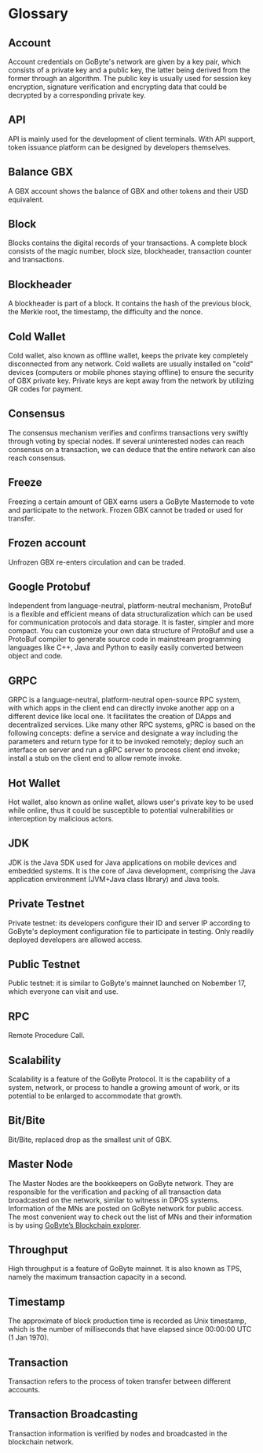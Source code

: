 # Glossary

## Account	
Account credentials on GoByte's network are given by a key pair, which consists of a private key and a public key, the latter being derived from the former through an algorithm. The public key is usually used for session key encryption, signature verification and encrypting data that could be decrypted by a corresponding private key.
## API	
API is mainly used for the development of client terminals. With API support, token issuance platform can be designed by developers themselves.	
## Balance GBX
A GBX account shows the balance of GBX and other tokens and their USD equivalent.
## Block	
Blocks contains the digital records of your transactions. A complete block consists of the magic number, block size, blockheader, transaction counter and transactions. 
## Blockheader	
A blockheader is part of a block. It contains the hash of the previous block, the Merkle root, the timestamp, the difficulty and the nonce.
## Cold Wallet	
Cold wallet, also known as offline wallet, keeps the private key completely disconnected from any network. Cold wallets are usually installed on "cold" devices (computers or mobile phones staying offline) to ensure the security of GBX private key. Private keys are kept away from the network by utilizing QR codes for payment.
## Consensus	
The consensus mechanism verifies and confirms transactions very swiftly through voting by special nodes. If several uninterested nodes can reach consensus on a transaction, we can deduce that the entire network can also reach consensus.
## Freeze	
Freezing a certain amount of GBX earns users a GoByte Masternode to vote and participate to the network. Frozen GBX cannot be traded or used for transfer.
## Frozen account		
Unfrozen GBX re-enters circulation and can be traded.
## Google Protobuf		
Independent from language-neutral, platform-neutral mechanism, ProtoBuf is a flexible and efficient means of data structuralization which can be used for communication protocols and data storage. It is faster, simpler and more compact. You can customize your own data structure of ProtoBuf and use a ProtoBuf compiler to generate source code in mainstream programming languages like C++, Java and Python to easily easily converted between object and code.
## GRPC	
GRPC is a language-neutral, platform-neutral open-source RPC system, with which apps in the client end can directly invoke another app on a different device like local one. It facilitates the creation of DApps and decentralized services. Like many other RPC systems, gPRC is based on the following concepts: define a service and designate a way including the parameters and return type for it to be invoked remotely; deploy such an interface on server and run a gRPC server to process client end invoke; install a stub on the client end to allow remote invoke.
## Hot Wallet	
Hot wallet, also known as online wallet, allows user's private key to be used while online, thus it could be susceptible to potential vulnerabilities or interception by malicious actors.
## JDK	
JDK is the Java SDK used for Java applications on mobile devices and embedded systems. It is the core of Java development, comprising the Java application environment (JVM+Java class library) and Java tools.
## Private Testnet
Private testnet: its developers configure their ID and server IP according to GoByte's deployment configuration file to participate in testing. Only readily deployed developers are allowed access.
## Public Testnet
Public testnet: it is similar to GoByte's mainnet launched on Nobember 17, which everyone can visit and use.
## RPC 
Remote Procedure Call.	
## Scalability	
Scalability is a feature of the GoByte Protocol. It is the capability of a system, network, or process to handle a growing amount of work, or its potential to be enlarged to accommodate that growth.	
## Bit/Bite	
Bit/Bite, replaced drop as the smallest unit of GBX.
## Master Node
The Master Nodes are the bookkeepers on GoByte network. They are responsible for the verification and packing of all transaction data broadcasted on the network, similar to witness in DPOS systems. Information of the MNs are posted on GoByte network for public access. The most convenient way to check out the list of MNs and their information is by using [GoByte’s Blockchain explorer](https://explorer.gobyte.network/).	
## Throughput
High throughput is a feature of GoByte mainnet. It is also known as TPS, namely the maximum transaction capacity in a second.
## Timestamp	
The approximate of block production time is recorded as Unix timestamp, which is the number of milliseconds that have elapsed since 00:00:00 UTC (1 Jan 1970).
## Transaction	
Transaction refers to the process of token transfer between different accounts.
## Transaction Broadcasting	
Transaction information is verified by nodes and broadcasted in the blockchain network.

